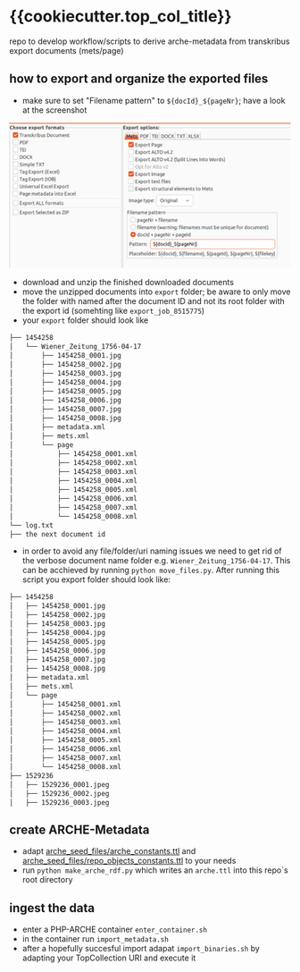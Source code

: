 # {{cookiecutter.top_col_title}}
repo to develop workflow/scripts to derive arche-metadata from transkribus export documents (mets/page)

## how to export and organize the exported files

* make sure to set "Filename pattern" to `${docId}_${pageNr}`; have a look at the screenshot

![screenshot](https://raw.githubusercontent.com/acdh-oeaw/transkribus-export-to-arche-cookiecutter/main/%7B%7Bcookiecutter.directory_name%7D%7D/export_screenshot.png)

* download and unzip the finished downloaded documents
* move the unzipped documents into `export` folder; be aware to only move the folder with named after the document ID and not its root folder with the export id (somehting like `export_job_8515775`)
* your `export` folder should look like
```
├── 1454258
│   └── Wiener_Zeitung_1756-04-17
│       ├── 1454258_0001.jpg
│       ├── 1454258_0002.jpg
│       ├── 1454258_0003.jpg
│       ├── 1454258_0004.jpg
│       ├── 1454258_0005.jpg
│       ├── 1454258_0006.jpg
│       ├── 1454258_0007.jpg
│       ├── 1454258_0008.jpg
│       ├── metadata.xml
│       ├── mets.xml
│       └── page
│           ├── 1454258_0001.xml
│           ├── 1454258_0002.xml
│           ├── 1454258_0003.xml
│           ├── 1454258_0004.xml
│           ├── 1454258_0005.xml
│           ├── 1454258_0006.xml
│           ├── 1454258_0007.xml
│           └── 1454258_0008.xml
└── log.txt
├── the next document id
```

* in order to avoid any file/folder/uri naming issues we need to get rid of the verbose document name folder e.g. `Wiener_Zeitung_1756-04-17`. This can be acchieved by running `python move_files.py`. After running this script you export folder should look like:

```
├── 1454258
│   ├── 1454258_0001.jpg
│   ├── 1454258_0002.jpg
│   ├── 1454258_0003.jpg
│   ├── 1454258_0004.jpg
│   ├── 1454258_0005.jpg
│   ├── 1454258_0006.jpg
│   ├── 1454258_0007.jpg
│   ├── 1454258_0008.jpg
│   ├── metadata.xml
│   ├── mets.xml
│   └── page
│       ├── 1454258_0001.xml
│       ├── 1454258_0002.xml
│       ├── 1454258_0003.xml
│       ├── 1454258_0004.xml
│       ├── 1454258_0005.xml
│       ├── 1454258_0006.xml
│       ├── 1454258_0007.xml
│       └── 1454258_0008.xml
├── 1529236
│   ├── 1529236_0001.jpeg
│   ├── 1529236_0002.jpeg
│   ├── 1529236_0003.jpeg
```

## create ARCHE-Metadata

* adapt [arche_seed_files/arche_constants.ttl](arche_seed_files/arche_constants.ttl) and [arche_seed_files/repo_objects_constants.ttl](arche_seed_files/repo_objects_constants.ttl) to your needs
* run `python make_arche_rdf.py` which writes an `arche.ttl` into this repo`s root directory

## ingest the data

* enter a PHP-ARCHE container `enter_container.sh`
* in the container run `import_metadata.sh`
* after a hopefully succesful import adapat `import_binaries.sh` by adapting your TopCollection URI and execute it

